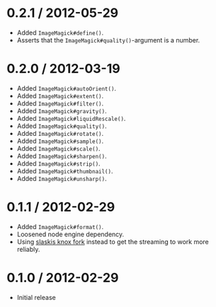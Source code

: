 
0.2.1 / 2012-05-29
==================

  * Added `ImageMagick#define()`.
  * Asserts that the `ImageMagick#quality()`-argument is a number.

0.2.0 / 2012-03-19
==================

  * Added `ImageMagick#autoOrient()`.
  * Added `ImageMagick#extent()`.
  * Added `ImageMagick#filter()`.
  * Added `ImageMagick#gravity()`.
  * Added `ImageMagick#liquidRescale()`.
  * Added `ImageMagick#quality()`.
  * Added `ImageMagick#rotate()`.
  * Added `ImageMagick#sample()`.
  * Added `ImageMagick#scale()`.
  * Added `ImageMagick#sharpen()`.
  * Added `ImageMagick#strip()`.
  * Added `ImageMagick#thumbnail()`.
  * Added `ImageMagick#unsharp()`.

0.1.1 / 2012-02-29
==================

  * Added `ImageMagick#format()`.
  * Loosened node engine dependency.
  * Using [slaskis knox fork](https://github.com/slaskis/knox) instead to get 
    the streaming to work more reliably. 

0.1.0 / 2012-02-29
==================

  * Initial release